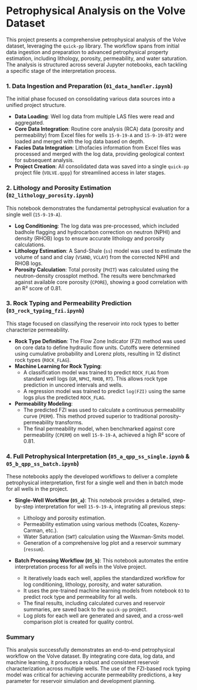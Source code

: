 # Petrophysical Analysis on the Volve Dataset

This project presents a comprehensive petrophysical analysis of the Volve dataset, leveraging the `quick-pp` library. The workflow spans from initial data ingestion and preparation to advanced petrophysical property estimation, including lithology, porosity, permeability, and water saturation. The analysis is structured across several Jupyter notebooks, each tackling a specific stage of the interpretation process.

### 1. Data Ingestion and Preparation (`01_data_handler.ipynb`)

The initial phase focused on consolidating various data sources into a unified project structure.

*   **Data Loading**: Well log data from multiple LAS files were read and aggregated.
*   **Core Data Integration**: Routine core analysis (RCA) data (porosity and permeability) from Excel files for wells `15-9-19-A` and `15-9-19-BT2` were loaded and merged with the log data based on depth.
*   **Facies Data Integration**: Lithofacies information from Excel files was processed and merged with the log data, providing geological context for subsequent analysis.
*   **Project Creation**: All consolidated data was saved into a single `quick-pp` project file (`VOLVE.qppp`) for streamlined access in later stages.

### 2. Lithology and Porosity Estimation (`02_lithology_porosity.ipynb`)

This notebook demonstrates the fundamental petrophysical evaluation for a single well (`15-9-19-A`).

*   **Log Conditioning**: The log data was pre-processed, which included badhole flagging and hydrocarbon correction on neutron (NPHI) and density (RHOB) logs to ensure accurate lithology and porosity calculations.
*   **Lithology Estimation**: A Sand-Shale (`ss`) model was used to estimate the volume of sand and clay (`VSAND`, `VCLAY`) from the corrected NPHI and RHOB logs.
*   **Porosity Calculation**: Total porosity (`PHIT`) was calculated using the neutron-density crossplot method. The results were benchmarked against available core porosity (`CPORE`), showing a good correlation with an R² score of 0.81.

### 3. Rock Typing and Permeability Prediction (`03_rock_typing_fzi.ipynb`)

This stage focused on classifying the reservoir into rock types to better characterize permeability.

*   **Rock Type Definition**: The Flow Zone Indicator (FZI) method was used on core data to define hydraulic flow units. Cutoffs were determined using cumulative probability and Lorenz plots, resulting in 12 distinct rock types (`ROCK_FLAG`).
*   **Machine Learning for Rock Typing**:
    *   A classification model was trained to predict `ROCK_FLAG` from standard well logs (`GR`, `NPHI`, `RHOB`, `RT`). This allows rock type prediction in uncored intervals and wells.
    *   A regression model was trained to predict `log(FZI)` using the same logs plus the predicted `ROCK_FLAG`.
*   **Permeability Modeling**:
    *   The predicted FZI was used to calculate a continuous permeability curve (`PERM`). This method proved superior to traditional porosity-permeability transforms.
    *   The final permeability model, when benchmarked against core permeability (`CPERM`) on well `15-9-19-A`, achieved a high R² score of 0.81.

### 4. Full Petrophysical Interpretation (`05_a_qpp_ss_single.ipynb` & `05_b_qpp_ss_batch.ipynb`)

These notebooks apply the developed workflows to deliver a complete petrophysical interpretation, first for a single well and then in batch mode for all wells in the project.

*   **Single-Well Workflow (`05_a`)**: This notebook provides a detailed, step-by-step interpretation for well `15-9-19-A`, integrating all previous steps:
    *   Lithology and porosity estimation.
    *   Permeability estimation using various methods (Coates, Kozeny-Carman, etc.).
    *   Water Saturation (`SWT`) calculation using the Waxman-Smits model.
    *   Generation of a comprehensive log plot and a reservoir summary (`ressum`).

*   **Batch Processing Workflow (`05_b`)**: This notebook automates the entire interpretation process for all wells in the Volve project.
    *   It iteratively loads each well, applies the standardized workflow for log conditioning, lithology, porosity, and water saturation.
    *   It uses the pre-trained machine learning models from notebook `03` to predict rock type and permeability for all wells.
    *   The final results, including calculated curves and reservoir summaries, are saved back to the `quick-pp` project.
    *   Log plots for each well are generated and saved, and a cross-well comparison plot is created for quality control.

### Summary

This analysis successfully demonstrates an end-to-end petrophysical workflow on the Volve dataset. By integrating core data, log data, and machine learning, it produces a robust and consistent reservoir characterization across multiple wells. The use of the FZI-based rock typing model was critical for achieving accurate permeability predictions, a key parameter for reservoir simulation and development planning.